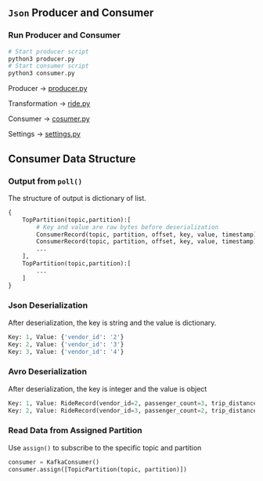 ## `Json` Producer and Consumer
### Run Producer and Consumer
```bash
# Start producer script
python3 producer.py
# Start consumer script
python3 consumer.py
```
Producer -> [producer.py](producer.py)

Transformation -> [ride.py](ride.py)

Consumer -> [cosumer.py](consumer.py)

Settings -> [settings.py](settings.py)

## Consumer Data Structure
### Output from `poll()`
The structure of output is dictionary of list.  
```python
{
    TopPartition(topic,partition):[
        # Key and value are raw bytes before deserialization
        ConsumerRecord(topic, partition, offset, key, value, timestamp),
        ConsumerRecord(topic, partition, offset, key, value, timestamp),
        ...
    ],
    TopPartition(topic,partition):[
        ...
    ]
}
```
### Json Deserialization
After deserialization, the key is string and the value is dictionary.
```python
Key: 1, Value: {'vendor_id': '2'}
Key: 2, Value: {'vendor_id': '3'}
Key: 3, Value: {'vendor_id': '4'}
```
### Avro Deserialization
After deserialization, the key is integer and the value is object
```python
Key: 1, Value: RideRecord(vendor_id=2, passenger_count=3, trip_distance=10.5)
Key: 2, Value: RideRecord(vendor_id=3, passenger_count=2, trip_distance=7.8)
```
### Read Data from Assigned Partition
Use `assign()` to subscribe to the specific topic and partition
```python
consumer = KafkaConsumer()
consumer.assign([TopicPartition(topic, partition)])
```